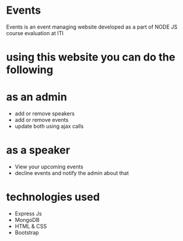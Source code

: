 # Events
Events is an event managing website developed as a part of NODE JS course evaluation at ITI 

# using this website you can do the following 
# as an admin 
- add or remove speakers 
- add or remove events
- update both using ajax calls

# as a speaker
- View your upcoming events
- decline events and notify the admin about that

# technologies used
- Express Js
- MongoDB
- HTML & CSS
- Bootstrap 
